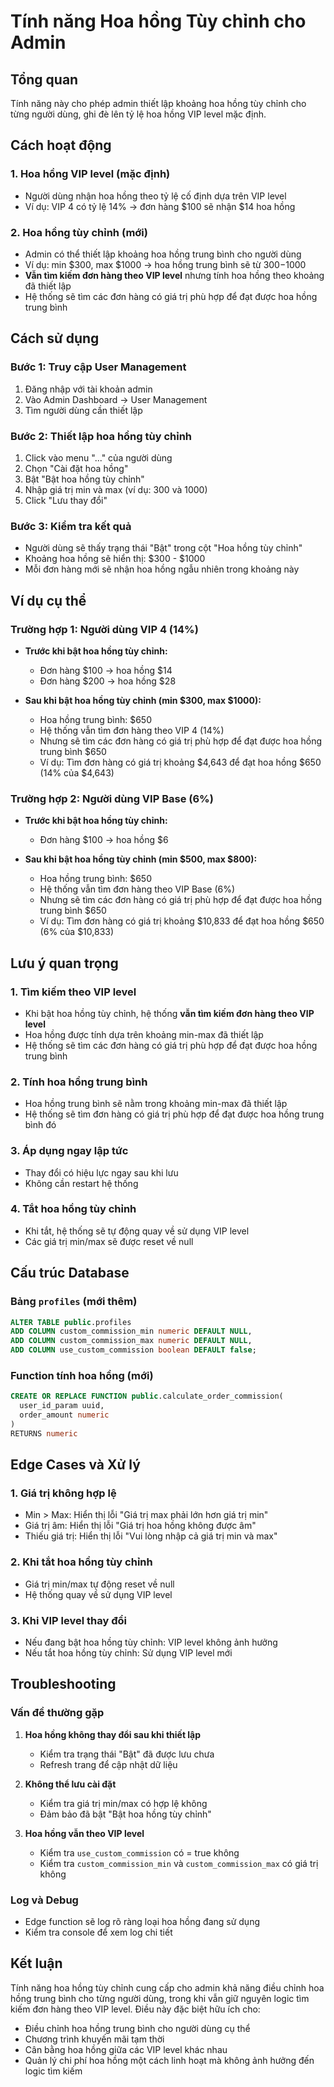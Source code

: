 # Tính năng Hoa hồng Tùy chỉnh cho Admin

## Tổng quan
Tính năng này cho phép admin thiết lập khoảng hoa hồng tùy chỉnh cho từng người dùng, ghi đè lên tỷ lệ hoa hồng VIP level mặc định.

## Cách hoạt động

### 1. Hoa hồng VIP level (mặc định)
- Người dùng nhận hoa hồng theo tỷ lệ cố định dựa trên VIP level
- Ví dụ: VIP 4 có tỷ lệ 14% → đơn hàng $100 sẽ nhận $14 hoa hồng

### 2. Hoa hồng tùy chỉnh (mới)
- Admin có thể thiết lập khoảng hoa hồng trung bình cho người dùng
- Ví dụ: min $300, max $1000 → hoa hồng trung bình sẽ từ $300-$1000
- **Vẫn tìm kiếm đơn hàng theo VIP level** nhưng tính hoa hồng theo khoảng đã thiết lập
- Hệ thống sẽ tìm các đơn hàng có giá trị phù hợp để đạt được hoa hồng trung bình

## Cách sử dụng

### Bước 1: Truy cập User Management
1. Đăng nhập với tài khoản admin
2. Vào Admin Dashboard → User Management
3. Tìm người dùng cần thiết lập

### Bước 2: Thiết lập hoa hồng tùy chỉnh
1. Click vào menu "..." của người dùng
2. Chọn "Cài đặt hoa hồng"
3. Bật "Bật hoa hồng tùy chỉnh"
4. Nhập giá trị min và max (ví dụ: 300 và 1000)
5. Click "Lưu thay đổi"

### Bước 3: Kiểm tra kết quả
- Người dùng sẽ thấy trạng thái "Bật" trong cột "Hoa hồng tùy chỉnh"
- Khoảng hoa hồng sẽ hiển thị: $300 - $1000
- Mỗi đơn hàng mới sẽ nhận hoa hồng ngẫu nhiên trong khoảng này

## Ví dụ cụ thể

### Trường hợp 1: Người dùng VIP 4 (14%)
- **Trước khi bật hoa hồng tùy chỉnh:**
  - Đơn hàng $100 → hoa hồng $14
  - Đơn hàng $200 → hoa hồng $28

- **Sau khi bật hoa hồng tùy chỉnh (min $300, max $1000):**
  - Hoa hồng trung bình: $650
  - Hệ thống vẫn tìm đơn hàng theo VIP 4 (14%)
  - Nhưng sẽ tìm các đơn hàng có giá trị phù hợp để đạt được hoa hồng trung bình $650
  - Ví dụ: Tìm đơn hàng có giá trị khoảng $4,643 để đạt hoa hồng $650 (14% của $4,643)

### Trường hợp 2: Người dùng VIP Base (6%)
- **Trước khi bật hoa hồng tùy chỉnh:**
  - Đơn hàng $100 → hoa hồng $6

- **Sau khi bật hoa hồng tùy chỉnh (min $500, max $800):**
  - Hoa hồng trung bình: $650
  - Hệ thống vẫn tìm đơn hàng theo VIP Base (6%)
  - Nhưng sẽ tìm các đơn hàng có giá trị phù hợp để đạt được hoa hồng trung bình $650
  - Ví dụ: Tìm đơn hàng có giá trị khoảng $10,833 để đạt hoa hồng $650 (6% của $10,833)

## Lưu ý quan trọng

### 1. Tìm kiếm theo VIP level
- Khi bật hoa hồng tùy chỉnh, hệ thống **vẫn tìm kiếm đơn hàng theo VIP level**
- Hoa hồng được tính dựa trên khoảng min-max đã thiết lập
- Hệ thống sẽ tìm các đơn hàng có giá trị phù hợp để đạt được hoa hồng trung bình

### 2. Tính hoa hồng trung bình
- Hoa hồng trung bình sẽ nằm trong khoảng min-max đã thiết lập
- Hệ thống sẽ tìm đơn hàng có giá trị phù hợp để đạt được hoa hồng trung bình đó

### 3. Áp dụng ngay lập tức
- Thay đổi có hiệu lực ngay sau khi lưu
- Không cần restart hệ thống

### 4. Tắt hoa hồng tùy chỉnh
- Khi tắt, hệ thống sẽ tự động quay về sử dụng VIP level
- Các giá trị min/max sẽ được reset về null

## Cấu trúc Database

### Bảng `profiles` (mới thêm)
```sql
ALTER TABLE public.profiles 
ADD COLUMN custom_commission_min numeric DEFAULT NULL,
ADD COLUMN custom_commission_max numeric DEFAULT NULL,
ADD COLUMN use_custom_commission boolean DEFAULT false;
```

### Function tính hoa hồng (mới)
```sql
CREATE OR REPLACE FUNCTION public.calculate_order_commission(
  user_id_param uuid,
  order_amount numeric
)
RETURNS numeric
```

## Edge Cases và Xử lý

### 1. Giá trị không hợp lệ
- Min > Max: Hiển thị lỗi "Giá trị max phải lớn hơn giá trị min"
- Giá trị âm: Hiển thị lỗi "Giá trị hoa hồng không được âm"
- Thiếu giá trị: Hiển thị lỗi "Vui lòng nhập cả giá trị min và max"

### 2. Khi tắt hoa hồng tùy chỉnh
- Giá trị min/max tự động reset về null
- Hệ thống quay về sử dụng VIP level

### 3. Khi VIP level thay đổi
- Nếu đang bật hoa hồng tùy chỉnh: VIP level không ảnh hưởng
- Nếu tắt hoa hồng tùy chỉnh: Sử dụng VIP level mới

## Troubleshooting

### Vấn đề thường gặp

1. **Hoa hồng không thay đổi sau khi thiết lập**
   - Kiểm tra trạng thái "Bật" đã được lưu chưa
   - Refresh trang để cập nhật dữ liệu

2. **Không thể lưu cài đặt**
   - Kiểm tra giá trị min/max có hợp lệ không
   - Đảm bảo đã bật "Bật hoa hồng tùy chỉnh"

3. **Hoa hồng vẫn theo VIP level**
   - Kiểm tra `use_custom_commission` có = true không
   - Kiểm tra `custom_commission_min` và `custom_commission_max` có giá trị không

### Log và Debug
- Edge function sẽ log rõ ràng loại hoa hồng đang sử dụng
- Kiểm tra console để xem log chi tiết

## Kết luận

Tính năng hoa hồng tùy chỉnh cung cấp cho admin khả năng điều chỉnh hoa hồng trung bình cho từng người dùng, trong khi vẫn giữ nguyên logic tìm kiếm đơn hàng theo VIP level. Điều này đặc biệt hữu ích cho:

- Điều chỉnh hoa hồng trung bình cho người dùng cụ thể
- Chương trình khuyến mãi tạm thời
- Cân bằng hoa hồng giữa các VIP level khác nhau
- Quản lý chi phí hoa hồng một cách linh hoạt mà không ảnh hưởng đến logic tìm kiếm
